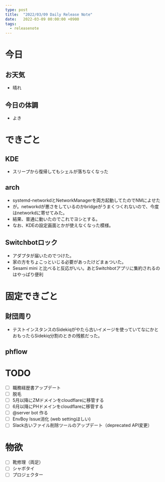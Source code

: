 ```yaml
---
type: post
title:  "2022/03/09 Daily Release Note"
date:   2022-03-09 00:00:00 +0900
tags:
  - releasenote
---
```

# 今日

## お天気

* 晴れ

## 今日の体調

* よき

# できごと

## KDE

* スリープから復帰してもシェルが落ちなくなった

## arch

* systemd-networkdとNetworkManagerを両方起動してたのでNMによせた
* が。networkdが悪さをしているのかbridgeがうまくつくれないので、今度はnetworkdに寄せてみた。
* 結果、普通に動いたのでこれでヨシとする。
* なお、KDEの設定画面とかが使えなくなった模様。

## Switchbotロック

* アダプタが届いたのでつけた。
* 家の方をちょこっといじる必要があったけどまぁついた。
* Sesami mini と比べると反応がいい。あとSwitchbotアプリに集約されるのはやっぱり便利

# 固定できごと

## 財団周り

* テストインスタンスのSidekiqがやたら古いイメージを使っていてなにかとおもったらSidekiq分割のときの残骸だった。

## phflow

# TODO 

- [ ] 職務経歴書アップデート
- [ ] 脱毛
- [ ] 5月以降にZMドメインをcloudflareに移管する
- [ ] 6月以降にPHドメインをcloudflareに移管する
- [ ] @server bot 作る
- [ ] EnvBoy Issue消化 (web settingほしい)
- [ ] Slack古いファイル削除ツールのアップデート（deprecated API変更）

# 物欲

- [ ] 靴修理（両足）
- [ ] シャボタイ
- [ ] プロジェクター
